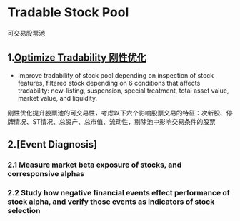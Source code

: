 # Tradable Stock Pool
可交易股票池
## 1.[Optimize Tradability 刚性优化](https://github.com/xinyue6688/ZLT-Project-2/blob/main/tradable_pool.py)
 - Improve tradability of stock pool depending on inspection of stock features, filtered stock depending on 6 conditions that affects tradability: new-listing, suspension, special treatment, total asset value, market value, and liquidity.


刚性优化提升股票池的可交易性，考虑以下六个影响股票交易的特征：次新股、停牌情况、ST情况、总资产、总市值、流动性，剔除池中影响交易条件的股票

## 2.[Event Diagnosis]
### 2.1 Measure market beta exposure of stocks, and corresponsive alphas

### 2.2 Study how negative financial events effect performance of stock alpha, and verify those events as indicators of stock selection
